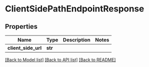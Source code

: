 # ClientSidePathEndpointResponse


## Properties

Name | Type | Description | Notes
------------ | ------------- | ------------- | -------------
**client_side_url** | **str** |  | 

[[Back to Model list]](../#documentation-for-models) [[Back to API list]](../#documentation-for-api-endpoints) [[Back to README]](../)


